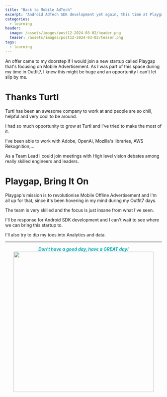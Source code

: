 ```yaml
---
title: "Back to Mobile AdTech"
excerpt: "Android AdTech SDK development yet again, this time at Playgap."
categories:
  - learning
header:
  image: /assets/images/post12-2024-03-02/header.png
  teaser: /assets/images/post12-2024-03-02/teaser.png
tags:
  - learning
---
```


An offer came to my doorstep if I would join a new startup called Playgap that's focusing on Mobile Advertisement.
As I was part of this space during my time in Outfit7, I knew this might be huge and an opportunity I can't let slip by me.

# Thanks Turtl

Turtl has been an awesome company to work at and people are so chill, helpful and very cool to be around.

I had so much opportunity to grow at Turtl and I've tried to make the most of it.

I've been able to work with Adobe, OpenAi, Mozilla's libraries, AWS Rekognition,...

As a Team Lead I could join meetings with High level vision debates among really skilled engineers and leaders.

# Playgap, Bring It On

Playgap's mission is to revolutionise Mobile Offline Advertisement and I'm all up for that, since it's been hovering in my mind during my Outfit7 days.

The team is very skilled and the focus is just insane from what I've seen.

I'll be response for Android SDK development and I can't wait to see where we can bring this startup to.

I'll also try to dip my toes into Analytics and data.

---

<center style="color:#00adb5"><b><i>Don't have a good day, have a GREAT day!</i></b></center> 
<center><img width="450px" src="https://media2.giphy.com/media/NFVXWHk9vuCNG/giphy.gif?cid=790b761135f6c6f3e470c9d75c605123a64421d9bfe0c5fb&rid=giphy.gif&ct=g"/></center>